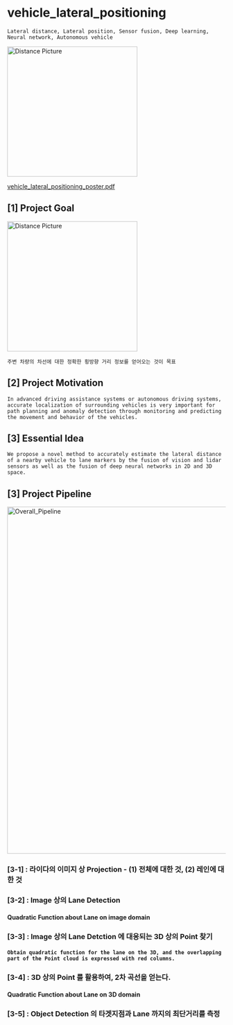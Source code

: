 # vehicle_lateral_positioning
`Lateral distance, Lateral position, Sensor fusion, Deep learning, Neural network, Autonomous vehicle`

<img width="300" alt="Distance Picture" src="https://user-images.githubusercontent.com/73331241/140601818-918c74f5-7535-4b6f-80b5-93d539dd48d4.jpg">

[vehicle_lateral_positioning_poster.pdf](https://github.com/ChicagoPark/vehicle_lateral_positioning/files/7490034/vehicle_lateral_positioning_poster.pdf)


## [1] Project Goal
<img width="300" alt="Distance Picture" src="https://user-images.githubusercontent.com/73331241/139383767-c6116f15-713e-4ddb-9500-605f346a84ea.jpeg">

`주변 차량의 차선에 대한 정확한 횡방향 거리 정보를 얻어오는 것이 목표`

## [2] Project Motivation
`In advanced driving assistance systems or autonomous driving systems, accurate localization of surrounding vehicles is very important for path planning and anomaly detection through monitoring and predicting the movement and behavior of the vehicles.`

## [3] Essential Idea
`We propose a novel method to accurately estimate the lateral distance of a nearby vehicle to lane markers by the fusion of vision and lidar sensors as well as the fusion of deep neural networks in 2D and 3D space.`

## [3] Project Pipeline

<img width="800" alt="Overall_Pipeline" src="https://user-images.githubusercontent.com/73331241/139428433-30e16219-0120-427c-8734-0794f9f40f71.png">


### [3-1] : 라이다의 이미지 상 Projection - (1) 전체에 대한 것, (2) 레인에 대한 것



### [3-2] : Image 상의 Lane Detection


#### Quadratic Function about Lane on image domain


### [3-3] : Image 상의 Lane Detction 에 대응되는 3D 상의 Point 찾기


#### `Obtain quadratic function for the lane on the 3D, and the overlapping part of the Point cloud is expressed with red columns.`


### [3-4] : 3D 상의 Point 를 활용하여, 2차 곡선을 얻는다.



#### Quadratic Function about Lane on 3D domain

### [3-5] : Object Detection 의 타겟지점과 Lane 까지의 최단거리를 측정

